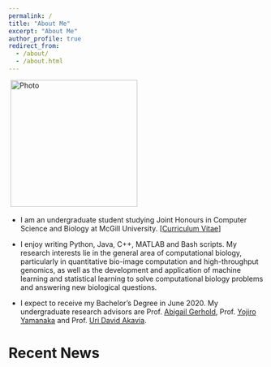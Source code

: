 ```yaml
---
permalink: /
title: "About Me"
excerpt: "About Me"
author_profile: true
redirect_from:
  - /about/
  - /about.html
---
```


<p align="left">
  <img src="https://yifnzhao.github.io/files/yifanzhao_profile.JPG?raw=true" alt="Photo" style="width: 250px;"/>
</p>


* I am an undergraduate student studying Joint Honours in Computer Science and Biology at McGill University. [[Curriculum Vitae](http://yifnzhao.github.io./files/yifanzhao_cv.pdf)]

* I enjoy writing Python, Java, C++, MATLAB and Bash scripts. My research interests lie in the general area of computational biology, particularly in quantitative bio-image computation and high-throughput genomics, as well as the development and application of machine learning and statistical learning to solve computational biology problems and answering new biological questions.

* I expect to receive my Bachelor’s Degree in June 2020. My undergraduate research advisors are Prof. [Abigail Gerhold](https://www.gerholdlab.net/people), Prof. [Yojiro Yamanaka](https://mcgillgcrc.com/research/members/yamanaka) and Prof. [Uri David Akavia](https://www.mcgill.ca/biochemistry/about-us/department/faculty-members/uri-david-akavia).



# Recent News
